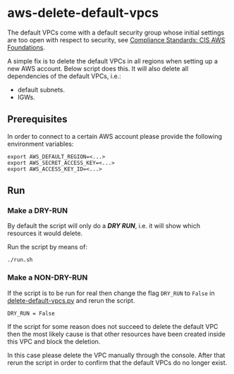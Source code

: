 # aws-delete-default-vpcs

The default VPCs come with a default security group whose initial settings are too open with respect to security,
see [Compliance Standards: CIS AWS Foundations](https://docs.aws.amazon.com/securityhub/latest/userguide//securityhub-standards.html). 

A simple fix is to delete the default VPCs in all regions when setting up a new AWS account.
Below script does this. It will also delete all dependencies of the default VPCs, i.e.: 
* default subnets.
* IGWs.

## Prerequisites

In order to connect to a certain AWS account please provide the following environment variables:

```
export AWS_DEFAULT_REGION=<...>
export AWS_SECRET_ACCESS_KEY=<...>
export AWS_ACCESS_KEY_ID=<...>
```

## Run

### Make a DRY-RUN

By default the script will only do a _**DRY RUN**_, i.e. it will show which resources it would delete.

Run the script by means of:

```
./run.sh
```

### Make a NON-DRY-RUN

If the script is to be run for real then change the flag `DRY_RUN` to `False` 
in [delete-default-vpcs.py](./delete-default-vpcs.py) and rerun the script.

```
DRY_RUN = False
```

If the script for some reason does not succeed to delete the default VPC then the most likely cause is that other 
resources have been created inside this VPC and block the deletion. 

In this case please delete the VPC manually through the console. 
After that rerun the script in order to confirm that the default VPCs do no longer exist.  
